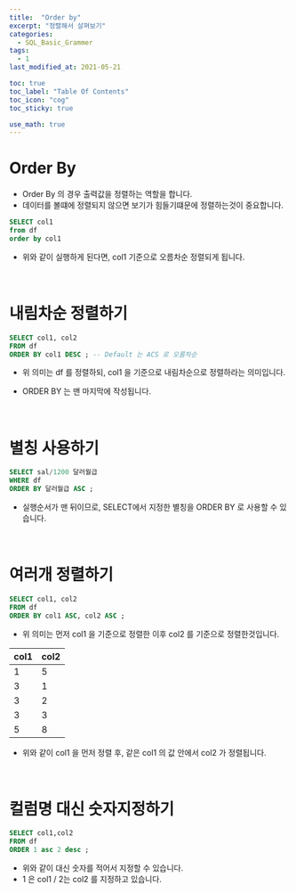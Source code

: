 ```yaml
---
title:  "Order by"
excerpt: "정렬해서 살펴보기"
categories:
  - SQL_Basic_Grammer
tags:
  - 1
last_modified_at: 2021-05-21

toc: true
toc_label: "Table Of Contents"
toc_icon: "cog"
toc_sticky: true

use_math: true 
---
```


# Order By

- Order By 의 경우 출력값을 정렬하는 역할을 합니다. 
- 데이터를 볼떄에 정렬되지 않으면 보기가 힘들기떄문에 정렬하는것이 중요합니다.

```sql
SELECT col1 
from df 
order by col1 
```

- 위와 같이 실행하게 된다면, col1 기준으로 오름차순 정렬되게 됩니다.

<br>

# 내림차순 정렬하기

```sql
SELECT col1, col2 
FROM df 
ORDER BY col1 DESC ; -- Default 는 ACS 로 오름차순
```

- 위 의미는 df 를 정렬하되, col1 을 기준으로 내림차순으로 정렬하라는 의미입니다. 

- ORDER BY 는 맨 마지막에 작성됩니다.

<BR>

# 별칭 사용하기

```sql
SELECT sal/1200 달러월급
WHERE df
ORDER BY 달러월급 ASC ;	
```

- 실행순서가 맨 뒤이므로, SELECT에서 지정한 별칭을 ORDER BY 로 사용할 수 있습니다.

<BR>

# 여러개 정렬하기

```sql
SELECT col1, col2
FROM df
ORDER BY col1 ASC, col2 ASC ;
```

- 위 의미는 먼저 col1 을 기준으로 정렬한 이후 col2 를 기준으로 정렬한것입니다.

| col1 | col2 |
| ---- | ---- |
| 1    | 5    |
| 3    | 1    |
| 3    | 2    |
| 3    | 3    |
| 5    | 8    |

- 위와 같이 col1 을 먼저 정렬 후, 같은 col1 의 값 안에서 col2 가 정렬됩니다.

<br>

# 컬럼명 대신 숫자지정하기

```sql
SELECT col1,col2
FROM df
ORDER 1 asc 2 desc ; 
```

- 위와 같이 대신 숫자를 적어서 지정할 수 있습니다.
- 1 은 col1 / 2는 col2 를 지정하고 있습니다. 

<BR>

